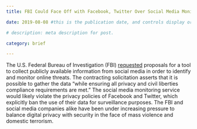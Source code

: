 ```yaml
---
title: FBI Could Face Off with Facebook, Twitter Over Social Media Monitoring

date: 2019-08-08 #this is the publication date, and controls display order.

# description: meta description for post.

category: brief

---
```


The U.S. Federal Bureau of Investigation (FBI) [requested][link] proposals for a tool to collect publicly available information from social media in order to identify and monitor online threats. The contracting solicitation asserts that it is possible to gather the data “while ensuring all privacy and civil liberties compliance requirements are met.” The social media monitoring service would likely violate the privacy policies of Facebook and Twitter, which explicitly ban the use of their data for surveillance purposes. The FBI and social media companies alike have been under increasing pressure to balance digital privacy with security in the face of mass violence and domestic terrorism.

[link]: https://www.wsj.com/articles/fbi-and-facebook-potentially-at-odds-over-social-media-monitoring-11565277021?mod=hp_lead_pos1
